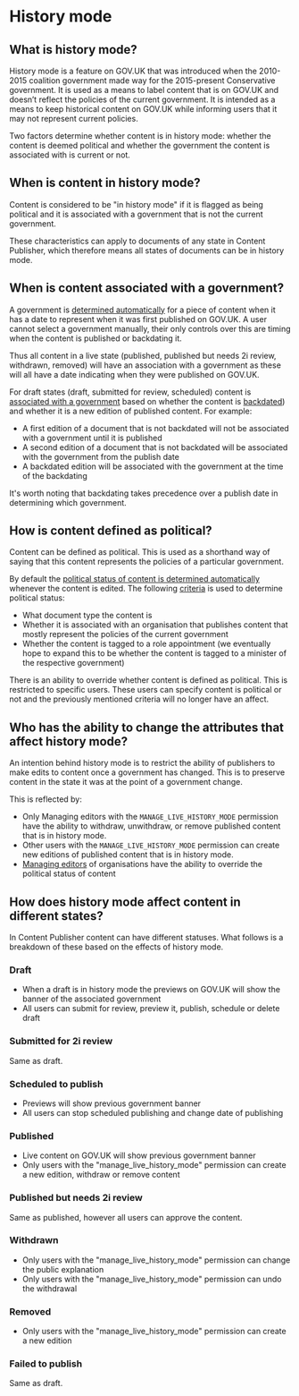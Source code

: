 # History mode

## What is history mode?

History mode is a feature on GOV.UK that was introduced when the 2010-2015 coalition government made way for the 2015-present Conservative government. It is used as a means to label content that is on GOV.UK and doesn’t reflect the policies of the current government. It is intended as a means to keep historical content on GOV.UK while informing users that it may not represent current policies.

Two factors determine whether content is in history mode: whether the content is deemed political and whether the government the content is associated with is current or not.

## When is content in history mode?

Content is considered to be "in history mode" if it is flagged as being political and it is associated with a government that is not the current government.

These characteristics can apply to documents of any state in Content Publisher, which therefore means all states of documents can be in history mode.

## When is content associated with a government?

A government is [determined automatically](https://github.com/alphagov/content-publisher/blob/5246e7ffa8a33d3b607531ed66829e4dba5cc5ec/app/services/publish_service.rb#L33) for a piece of content when it has a date to represent when it was first published on GOV.UK. A user cannot select a government manually, their only controls over this are timing when the content is published or backdating it.

Thus all content in a live state (published, published but needs 2i review, withdrawn, removed) will have an association with a government as these will all have a date indicating when they were published on GOV.UK.

For draft states (draft, submitted for review, scheduled) content is [associated with a government](https://github.com/alphagov/content-publisher/blob/5246e7ffa8a33d3b607531ed66829e4dba5cc5ec/app/services/edit_edition_service.rb#L30) based on whether the content is [backdated](https://github.com/alphagov/content-publisher/blob/5246e7ffa8a33d3b607531ed66829e4dba5cc5ec/app/models/edition.rb#L139)) and whether it is a new edition of published content. For example:

- A first edition of a document that is not backdated will not be associated with a government until it is published
- A second edition of a document that is not backdated will be associated with the government from the publish date
- A backdated edition will be associated with the government at the time of the backdating

It's worth noting that backdating takes precedence over a publish date in determining which government.

## How is content defined as political?
Content can be defined as political. This is used as a shorthand way of saying that this content represents the policies of a particular government.

By default the [political status of content is determined automatically](https://github.com/alphagov/content-publisher/blob/5246e7ffa8a33d3b607531ed66829e4dba5cc5ec/app/services/edit_edition_service.rb#L25) whenever the content is edited. The following [criteria](https://github.com/alphagov/content-publisher/blob/5246e7ffa8a33d3b607531ed66829e4dba5cc5ec/lib/political_edition_identifier.rb#L16) is used to determine political status:

- What document type the content is
- Whether it is associated with an organisation that publishes content that mostly represent the policies of the current government
- Whether the content is tagged to a role appointment (we eventually hope to expand this to be whether the content is tagged to a minister of the respective government)

There is an ability to override whether content is defined as political. This is restricted to specific users. These users can specify content is political or not and the previously mentioned criteria will no longer have an affect.

## Who has the ability to change the attributes that affect history mode?

An intention behind history mode is to restrict the ability of publishers to make edits to content once a government has changed. This is to preserve content in the state it was at the point of a government change.

This is reflected by:

- Only Managing editors with the `MANAGE_LIVE_HISTORY_MODE` permission have the ability to withdraw, unwithdraw, or remove published content that is in history mode.
- Other users with the `MANAGE_LIVE_HISTORY_MODE` permission can create new editions of published content that is in history mode.
- [Managing editors](https://github.com/alphagov/content-publisher/blob/7ae279ca3e874e8e0d89cbefed601c1710f7aa7f/app/models/user.rb#L9) of organisations have the ability to override the political status of content

## How does history mode affect content in different states?

In Content Publisher content can have different statuses. What follows is a breakdown of these based on the effects of history mode.

### Draft

- When a draft is in history mode the previews on GOV.UK will show the banner of the associated government
- All users can submit for review, preview it, publish, schedule or delete draft

### Submitted for 2i review

Same as draft.

### Scheduled to publish

- Previews will show previous government banner
- All users can stop scheduled publishing and change date of publishing

### Published

- Live content on GOV.UK will show previous government banner
- Only users with the "manage_live_history_mode" permission can create a new edition, withdraw or remove content

### Published but needs 2i review

Same as published, however all users can approve the content.

### Withdrawn

- Only users with the "manage_live_history_mode" permission can change the public explanation
- Only users with the "manage_live_history_mode" permission can undo the withdrawal

### Removed

- Only users with the "manage_live_history_mode" permission can create a new edition

### Failed to publish

Same as draft.
